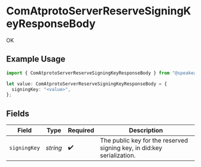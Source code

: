 # ComAtprotoServerReserveSigningKeyResponseBody

OK

## Example Usage

```typescript
import { ComAtprotoServerReserveSigningKeyResponseBody } from "@speakeasy-api/bluesky/models/operations";

let value: ComAtprotoServerReserveSigningKeyResponseBody = {
  signingKey: "<value>",
};
```

## Fields

| Field                                                                  | Type                                                                   | Required                                                               | Description                                                            |
| ---------------------------------------------------------------------- | ---------------------------------------------------------------------- | ---------------------------------------------------------------------- | ---------------------------------------------------------------------- |
| `signingKey`                                                           | *string*                                                               | :heavy_check_mark:                                                     | The public key for the reserved signing key, in did:key serialization. |